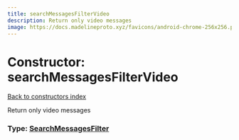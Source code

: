```yaml
---
title: searchMessagesFilterVideo
description: Return only video messages
image: https://docs.madelineproto.xyz/favicons/android-chrome-256x256.png
---
```

# Constructor: searchMessagesFilterVideo  
[Back to constructors index](index.md)



Return only video messages




### Type: [SearchMessagesFilter](../types/SearchMessagesFilter.md)


